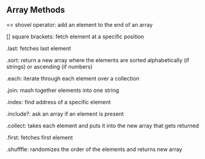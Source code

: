 ## Array Methods

<< shovel operator: add an element to the end of an array

[] square brackets: fetch element at a specific position

.last: fetches last element

.sort: return a new array where the elements are sorted alphabetically (if strings) or ascending (if numbers)

.each: iterate through each element over a collection

.join: mash together elements into one string

.index: find address of a specific element

.include?: ask an array if an element is present

.collect: takes each element and puts it into the new array that gets returned

.first: fetches first element

.shufffle: randomizes the order of the elements and returns new array
